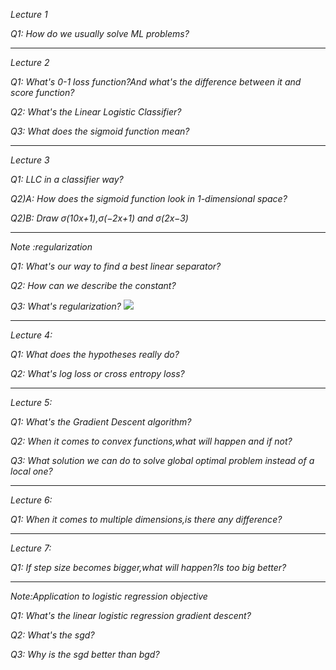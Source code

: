*Lecture 1*

*Q1: How do we usually solve ML problems?*
***
*Lecture 2*

*Q1: What's 0-1 loss function?And what's the difference between it and score function?*

*Q2: What's the Linear Logistic Classifier?*

*Q3: What does the sigmoid function mean?*

***
*Lecture 3*

*Q1: LLC in a classifier way?*

*Q2)A: How does the sigmoid function look in 1-dimensional space?*

*Q2)B: Draw σ(10x+1),σ(−2x+1) and σ(2x−3)*
***

*Note :regularization*

*Q1: What's our way to find a best linear separator?*

*Q2: How can we describe the constant?*

*Q3: What's regularization?*
![](https://github.com/sherlcok314159/ML_learn/blob/main/Images/egularization.png)

***
*Lecture 4:*

*Q1: What does the hypotheses really do?*

*Q2: What's log loss or cross entropy loss?*

***
*Lecture 5:*

*Q1: What's the Gradient Descent algorithm?*

*Q2: When it comes to convex functions,what will happen and if not?*

*Q3: What solution we can do to solve global optimal problem instead of a local one?*
***
*Lecture 6:*

*Q1: When it comes to multiple dimensions,is there any difference?*
***

*Lecture 7:*

*Q1: If step size becomes bigger,what will happen?Is too big better?*

***

*Note:Application to logistic regression objective*

*Q1: What's the linear logistic regression gradient descent?*

*Q2: What's the sgd?*

*Q3: Why is the sgd better than bgd?*
